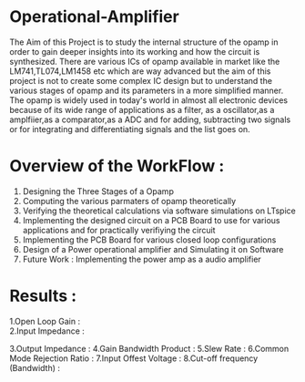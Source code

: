 # Operational-Amplifier
The Aim of this Project is to study the internal structure of the opamp in order to gain deeper insights into its working and how the circuit is synthesized. There are various ICs of opamp available in market like the LM741,TL074,LM1458 etc which are way advanced but the aim of this project is not to create some complex IC design but to understand the various stages of opamp and its parameters in a more simplified manner.<br/>The opamp is widely used in today's world in almost all electronic devices because of its wide range of applications as a filter, as a oscillator,as a amplfiier,as a comparator,as a ADC and for adding, subtracting two signals or for integrating and differentiating signals and the list goes on.<br/>
# Overview of the WorkFlow :
1. Designing the Three Stages of a Opamp
2. Computing the various parmaters of opamp theoretically
3. Verifying the theoretical calculations via software simulations on LTspice
4. Implementing the designed circuit on a PCB Board to use for various applications and for practically verifiying the circuit
5. Implementing the PCB Board for various closed loop configurations
6. Design of a Power operational amplifier and Simulating it on Software
7. Future Work : Implementing the power amp as a audio amplifier
# Results :
1.Open Loop Gain :
<br/>
2.Input Impedance :

3.Output Impedance :
4.Gain Bandwidth Product :
5.Slew Rate :
6.Common Mode Rejection Ratio :
7.Input Offest Voltage :
8.Cut-off frequency (Bandwidth) :

